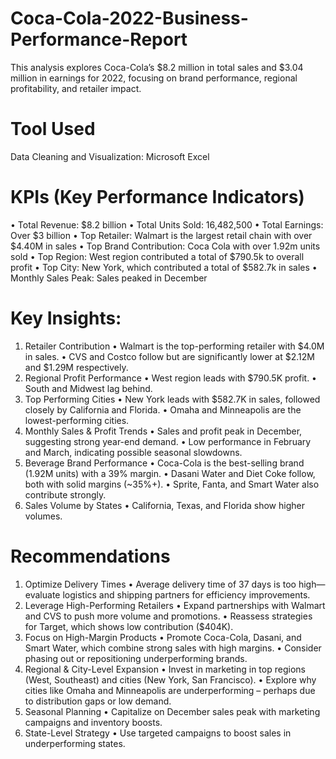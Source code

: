 # Coca-Cola-2022-Business-Performance-Report
This analysis explores Coca-Cola’s $8.2 million in total sales and $3.04 million in earnings for 2022, focusing on brand performance, regional profitability, and retailer impact. 
# Tool Used
Data Cleaning and Visualization: Microsoft Excel

# KPIs (Key Performance Indicators)
•	Total Revenue: $8.2 billion
•	Total Units Sold: 16,482,500
•	Total Earnings: Over $3 billion
•	Top Retailer: Walmart is the largest retail chain with over $4.40M in sales
•	Top Brand Contribution: Coca Cola with over 1.92m units sold
•	Top Region: West region contributed a total of $790.5k to overall profit
•	Top City: New York, which contributed a total of $582.7k in sales
•	Monthly Sales Peak: Sales peaked in December

# Key Insights:
1.	Retailer Contribution
	•	Walmart is the top-performing retailer with $4.0M in sales.
	•	CVS and Costco follow but are significantly lower at $2.12M and $1.29M respectively.
2.	Regional Profit Performance
	•	West region leads with $790.5K profit.
	•	South and Midwest lag behind.
3.	Top Performing Cities
	•	New York leads with $582.7K in sales, followed closely by California and Florida.
	•	Omaha and Minneapolis are the lowest-performing cities.
4.	Monthly Sales & Profit Trends
	•	Sales and profit peak in December, suggesting strong year-end demand.
	•	Low performance in February and March, indicating possible seasonal slowdowns.
5.	Beverage Brand Performance
	•	Coca-Cola is the best-selling brand (1.92M units) with a 39% margin.
	•	Dasani Water and Diet Coke follow, both with solid margins (~35%+).
	•	Sprite, Fanta, and Smart Water also contribute strongly.
6.	Sales Volume by States
	•	California, Texas, and Florida show higher volumes.
# Recommendations
1. Optimize Delivery Times
•	Average delivery time of 37 days is too high—evaluate logistics and shipping partners for efficiency improvements.
2. Leverage High-Performing Retailers
•	Expand partnerships with Walmart and CVS to push more volume and promotions.
•	Reassess strategies for Target, which shows low contribution ($404K).
3. Focus on High-Margin Products
•	Promote Coca-Cola, Dasani, and Smart Water, which combine strong sales with high margins.
•	Consider phasing out or repositioning underperforming brands.
4. Regional & City-Level Expansion
•	Invest in marketing in top regions (West, Southeast) and cities (New York, San Francisco).
•	Explore why cities like Omaha and Minneapolis are underperforming – perhaps due to distribution gaps or low demand.
5. Seasonal Planning
•	Capitalize on December sales peak with marketing campaigns and inventory boosts.
6. State-Level Strategy
•	Use targeted campaigns to boost sales in underperforming states.



